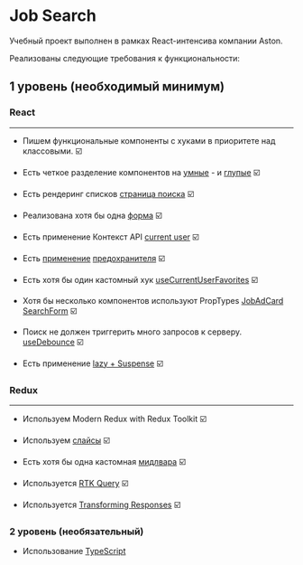 # Job Search

Учебный проект выполнен в рамках React-интенсива компании Aston.

Реализованы следующие требования к функциональности:

## 1 уровень (необходимый минимум)

### React

---

- Пишем функциональные компоненты c хуками в приоритете над классовыми. ☑️ 

- Есть четкое разделение компонентов на [умные](src/pages/Main/Main.tsx) - и [глупые](src/components/Layout/Layout.tsx) ☑️

- Есть рендеринг списков [страница поиска](src/pages/SearchPage/SearchPage.tsx) ☑️

- Реализована хотя бы одна [форма](src/pages/Login/Login.tsx) ☑️

- Есть применение Контекст API [current user](src/contexts/CurrentUserContext.ts) ☑️

- Есть [применение](src/components/Layout/Layout.tsx) [предохранителя](src/components/ErrorFallback.tsx) ☑️

- Есть хотя бы один кастомный хук [useCurrentUserFavorites](src/hooks/useCurrentUserFavorites.ts) ☑️

- Хотя бы несколько компонентов используют PropTypes [JobAdCard](src/components/JobAdCard/JobAdCard.tsx) [SearchForm](src/components/SearchForm/SearchForm.tsx) ☑️

- Поиск не должен триггерить много запросов к серверу. [useDebounce](src/hooks/useDebounce.ts) ☑️

- Есть применение [lazy + Suspense](src/components/Layout/Layout.tsx) ☑️

### Redux

---

- Используем Modern Redux with Redux Toolkit ☑️

- Используем [слайсы](src/redux/historySlice.ts) ☑️

- Есть хотя бы одна кастомная [мидлвара](src/redux/manageLSMiddleware.ts) ☑️

- Используется [RTK Query](src/redux/jobAdsApi.ts) ☑️

- Используется [Transforming Responses](src/redux/jobAdsApi.ts) ☑️

### 2 уровень (необязательный)  

- Использование [TypeScript](tsconfig.json)
